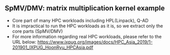 SpMV/DMV: matrix multiplication kernel example
----------------------------------------------
- Core part of many HPC workloads including HPL(Linpack), Q-AD
- It is impractical to run the HPC workloads as it is, so we extract only the core parts (SpMV/DMV)
- For more information regarding real HPC workloads, please refer to the URL below:
  https://www.ixpug.org/images/docs/HPC_Asia_2019/1-201901_IXPUG_HoonRyu_HPCAsia.pdf
